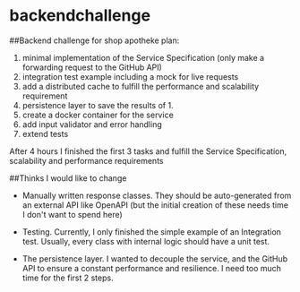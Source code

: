 # backendchallenge
##Backend challenge for shop apotheke
plan:
1. minimal implementation of the Service Specification (only make a forwarding request to the GitHub API)
2. integration test example including a mock for live requests
3. add a distributed cache to fulfill the performance and scalability requirement
4. persistence layer to save the results of 1.
5. create a docker container for the service
6. add input validator and error handling
7. extend tests

After 4 hours I finished the first 3 tasks and fulfill the Service Specification, scalability and performance
 requirements
 

##Thinks I would like to change 
* Manually written response classes. They should be auto-generated from an external API like OpenAPI (but the initial
 creation of these needs time I don't want to spend here)
* Testing. Currently, I only finished the simple example of an Integration test. Usually, every class with internal logic should have a unit test.

* The persistence layer.
I wanted to decouple the service, and the GitHub API to ensure a constant performance and resilience.
I need too much time for the first 2 steps.